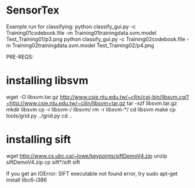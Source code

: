 # SensorTex
Example run for classifying:
python classify_gui.py -c Training01codebook.file -m Training01trainingdata.svm.model Test_Training01/p3.png
python classify_gui.py -c Training02codebook.file -m Training02trainingdata.svm.model Test_Training02/p4.png

PRE-REQS:
# installing libsvm
wget -O libsvm.tar.gz http://www.csie.ntu.edu.tw/~cjlin/cgi-bin/libsvm.cgi?+http://www.csie.ntu.edu.tw/~cjlin/libsvm+tar.gz
tar -xzf libsvm.tar.gz
mkdir libsvm
cp -r libsvm-*/* libsvm/
rm -r libsvm-*/
cd libsvm
make
cp tools/grid.py ../grid.py
cd ..

# installing sift
wget http://www.cs.ubc.ca/~lowe/keypoints/siftDemoV4.zip
unzip siftDemoV4.zip
cp sift*/sift sift

If you get an IOError: SIFT executable not found error, try sudo apt-get install libc6-i386
